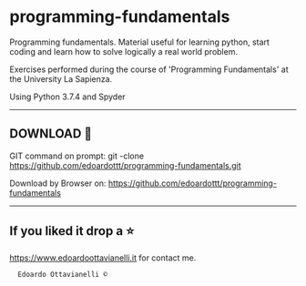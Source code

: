 # programming-fundamentals
Programming fundamentals. Material useful for learning python, start coding and learn how to solve logically a real world problem.

Exercises performed during the course of 'Programming Fundamentals' at the University La Sapienza.

Using Python 3.7.4 and Spyder

-------------------------------------------------
DOWNLOAD 📡
-------------------------------------------------

GIT command on prompt: git -clone https://github.com/edoardottt/programming-fundamentals.git

Download by Browser on: https://github.com/edoardottt/programming-fundamentals

--------------------------
If you liked it drop a :star:
--------------------------

https://www.edoardoottavianelli.it for contact me.


      Edoardo Ottavianelli ©

